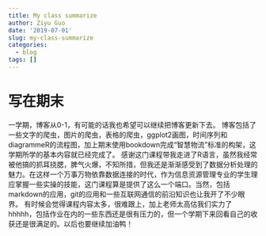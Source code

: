 ```yaml
---
title: My class summarize
author: Ziyu Guo
date: '2019-07-01'
slug: my-class-summarize
categories:
  - blog
tags: []
---
```

# 写在期末
一学期，博客从0-1，有可能的话我也希望可以继续把博客更新下去。
博客包括了一些文字的爬虫，图片的爬虫，表格的爬虫，ggplot2画图，时间序列和diagrammeR的流程图，加上期末使用bookdown完成“智慧物流”标准的构架，这学期所学的基本内容就已经完成了。
感谢这门课程带我走进了R语言，虽然我经常被他搞的抓耳挠腮，脾气火爆，不知所措，但我还是渐渐感受到了数据分析处理的魅力。在这样一个万事万物依靠数据连接的时代，作为信息资源管理专业的学生理应掌握一些实操的技能，这门课程算是提供了这么一个端口。当然，包括markdown的应用，git的应用和一些互联网通信的前沿知识也让我开了不少眼界。
有时候会觉得课程内容太多，很难跟上，加上老师太高估我们实力了hhhhh，包括作业在内的一些东西还是很有压力的，但一个学期下来回看自己的收获还是很满足的。以后也要继续加油鸭！